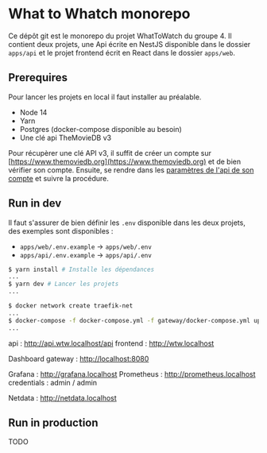 # What to Whatch monorepo

Ce dépôt git est le monorepo du projet WhatToWatch du groupe 4.
Il contient deux projets, une Api écrite en NestJS disponible dans le dossier `apps/api` et le projet frontend écrit en React dans le dossier `apps/web`.
## Prerequires

Pour lancer les projets en local il faut installer au préalable.
- Node 14
- Yarn
- Postgres (docker-compose disponible au besoin)
- Une clé api TheMovieDB v3

Pour récupèrer une clé API v3, il suffit de créer un compte sur [https://www.themoviedb.org](https://www.themoviedb.org) et de bien vérifier son compte.
Ensuite, se rendre dans les  [paramètres de l'api de son compte](https://www.themoviedb.org/settings/api) et suivre la procédure.
## Run in dev

Il faut s'assurer de bien définir les `.env` disponible dans les deux projets, des exemples sont disponibles :
- `apps/web/.env.example` -> `apps/web/.env`
- `apps/api/.env.example` -> `apps/api/.env`

```bash
$ yarn install # Installe les dépendances 
...
$ yarn dev # Lancer les projets
...

$ docker network create traefik-net
...
$ docker-compose -f docker-compose.yml -f gateway/docker-compose.yml up -d
...
```

api : <http://api.wtw.localhost/api> frontend : <http://wtw.localhost>

Dashboard gateway : <http://localhost:8080>

Grafana : <http://grafana.localhost> Prometheus : <http://prometheus.localhost>
    credentials : admin / admin

Netdata : <http://netdata.localhost>
## Run in production

TODO
